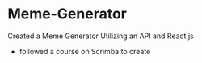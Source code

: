# Meme-Generator

Created a Meme Generator Utilizing an API and React.js
- followed a course on Scrimba to create
